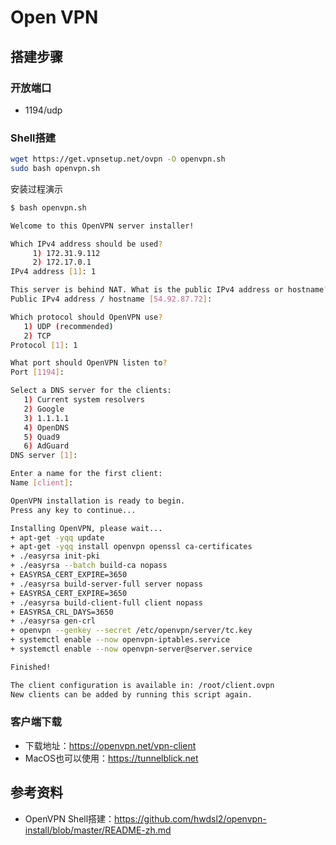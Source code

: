 # Open VPN

## 搭建步骤

### 开放端口

- 1194/udp

### Shell搭建

```bash
wget https://get.vpnsetup.net/ovpn -O openvpn.sh
sudo bash openvpn.sh
```
安装过程演示
```bash
$ bash openvpn.sh

Welcome to this OpenVPN server installer!

Which IPv4 address should be used?
     1) 172.31.9.112
     2) 172.17.0.1
IPv4 address [1]: 1

This server is behind NAT. What is the public IPv4 address or hostname?
Public IPv4 address / hostname [54.92.87.72]:

Which protocol should OpenVPN use?
   1) UDP (recommended)
   2) TCP
Protocol [1]: 1

What port should OpenVPN listen to?
Port [1194]:

Select a DNS server for the clients:
   1) Current system resolvers
   2) Google
   3) 1.1.1.1
   4) OpenDNS
   5) Quad9
   6) AdGuard
DNS server [1]:

Enter a name for the first client:
Name [client]:

OpenVPN installation is ready to begin.
Press any key to continue...

Installing OpenVPN, please wait...
+ apt-get -yqq update
+ apt-get -yqq install openvpn openssl ca-certificates
+ ./easyrsa init-pki
+ ./easyrsa --batch build-ca nopass
+ EASYRSA_CERT_EXPIRE=3650
+ ./easyrsa build-server-full server nopass
+ EASYRSA_CERT_EXPIRE=3650
+ ./easyrsa build-client-full client nopass
+ EASYRSA_CRL_DAYS=3650
+ ./easyrsa gen-crl
+ openvpn --genkey --secret /etc/openvpn/server/tc.key
+ systemctl enable --now openvpn-iptables.service
+ systemctl enable --now openvpn-server@server.service

Finished!

The client configuration is available in: /root/client.ovpn
New clients can be added by running this script again.
```

### 客户端下载
- 下载地址：https://openvpn.net/vpn-client
- MacOS也可以使用：https://tunnelblick.net

## 参考资料
- OpenVPN Shell搭建：https://github.com/hwdsl2/openvpn-install/blob/master/README-zh.md